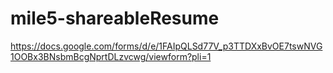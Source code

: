 # mile5-shareableResume
https://docs.google.com/forms/d/e/1FAIpQLSd77V_p3TTDXxBvOE7tswNVG1OOBx3BNsbmBcgNprtDLzvcwg/viewform?pli=1
